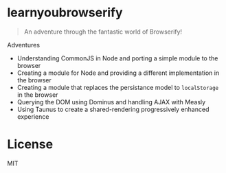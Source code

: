 # learnyoubrowserify

> An adventure through the fantastic world of Browserify!

Adventures

- Understanding CommonJS in Node and porting a simple module to the browser
- Creating a module for Node and providing a different implementation in the browser
- Creating a module that replaces the persistance model to `localStorage` in the browser
- Querying the DOM using Dominus and handling AJAX with Measly
- Using Taunus to create a shared-rendering progressively enhanced experience

# License

MIT
